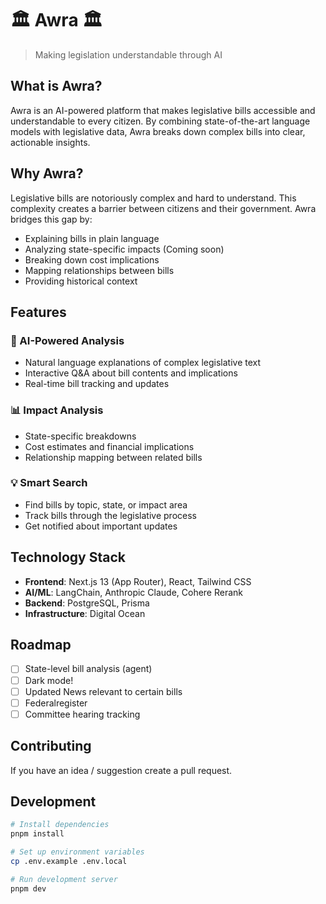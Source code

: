 # 🏛️ Awra 🏛️
> Making legislation understandable through AI

## What is Awra?
Awra is an AI-powered platform that makes legislative bills accessible and understandable to every citizen. By combining state-of-the-art language models with legislative data, Awra breaks down complex bills into clear, actionable insights.

## Why Awra?
Legislative bills are notoriously complex and hard to understand. This complexity creates a barrier between citizens and their government. Awra bridges this gap by:
- Explaining bills in plain language
- Analyzing state-specific impacts (Coming soon)
- Breaking down cost implications
- Mapping relationships between bills
- Providing historical context

## Features
### 🤖 AI-Powered Analysis
- Natural language explanations of complex legislative text
- Interactive Q&A about bill contents and implications
- Real-time bill tracking and updates

### 📊 Impact Analysis
- State-specific breakdowns
- Cost estimates and financial implications
- Relationship mapping between related bills

### 💡 Smart Search
- Find bills by topic, state, or impact area
- Track bills through the legislative process
- Get notified about important updates

## Technology Stack
- **Frontend**: Next.js 13 (App Router), React, Tailwind CSS
- **AI/ML**: LangChain, Anthropic Claude, Cohere Rerank
- **Backend**: PostgreSQL, Prisma
- **Infrastructure**: Digital Ocean

## Roadmap
- [ ] State-level bill analysis (agent)
- [ ] Dark mode!
- [ ] Updated News relevant to certain bills 
- [ ] Federalregister
- [ ] Committee hearing tracking

## Contributing
If you have an idea / suggestion create a pull request.

## Development
```bash
# Install dependencies
pnpm install

# Set up environment variables
cp .env.example .env.local

# Run development server
pnpm dev